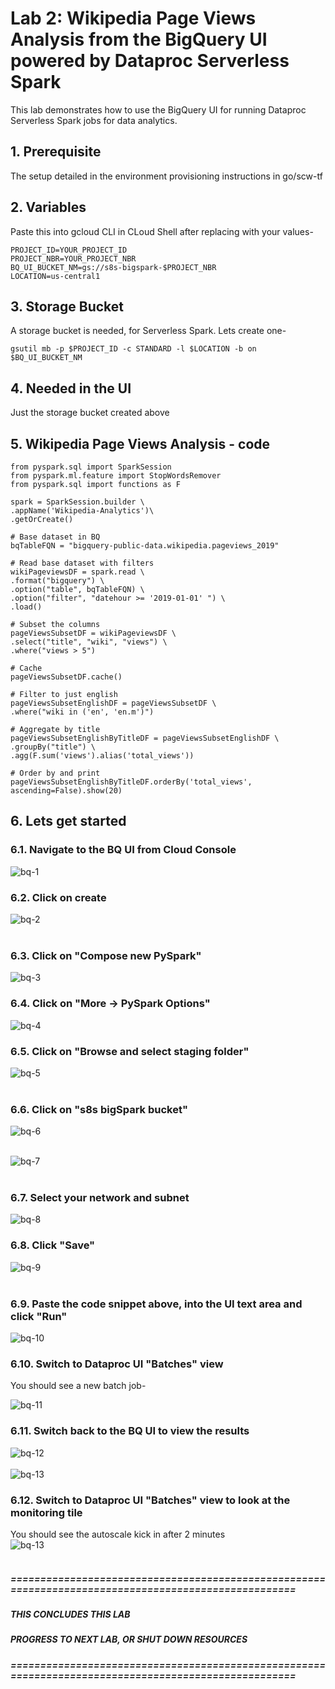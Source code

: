 # Lab 2: Wikipedia Page Views Analysis from the BigQuery UI powered by Dataproc Serverless Spark

This lab demonstrates how to use the BigQuery UI for running Dataproc Serverless Spark jobs for data analytics.

## 1. Prerequisite
The setup detailed in the environment provisioning instructions in go/scw-tf

## 2. Variables

Paste this into gcloud CLI in CLoud Shell after replacing with your values-
```
PROJECT_ID=YOUR_PROJECT_ID
PROJECT_NBR=YOUR_PROJECT_NBR
BQ_UI_BUCKET_NM=gs://s8s-bigspark-$PROJECT_NBR
LOCATION=us-central1
```

## 3. Storage Bucket

A storage bucket is needed, for Serverless Spark. Lets create one-
```
gsutil mb -p $PROJECT_ID -c STANDARD -l $LOCATION -b on $BQ_UI_BUCKET_NM
```

## 4. Needed in the UI

Just the storage bucket created above

## 5. Wikipedia Page Views Analysis - code

```
from pyspark.sql import SparkSession
from pyspark.ml.feature import StopWordsRemover
from pyspark.sql import functions as F

spark = SparkSession.builder \
.appName('Wikipedia-Analytics')\
.getOrCreate()

# Base dataset in BQ
bqTableFQN = "bigquery-public-data.wikipedia.pageviews_2019"

# Read base dataset with filters
wikiPageviewsDF = spark.read \
.format("bigquery") \
.option("table", bqTableFQN) \
.option("filter", "datehour >= '2019-01-01' ") \
.load()

# Subset the columns
pageViewsSubsetDF = wikiPageviewsDF \
.select("title", "wiki", "views") \
.where("views > 5")

# Cache
pageViewsSubsetDF.cache()

# Filter to just english
pageViewsSubsetEnglishDF = pageViewsSubsetDF \
.where("wiki in ('en', 'en.m')")

# Aggregate by title
pageViewsSubsetEnglishByTitleDF = pageViewsSubsetEnglishDF \
.groupBy("title") \
.agg(F.sum('views').alias('total_views'))

# Order by and print
pageViewsSubsetEnglishByTitleDF.orderBy('total_views', ascending=False).show(20) 
```

## 6. Lets get started

### 6.1. Navigate to the BQ UI from Cloud Console

![bq-1](../images/00-bq-01.png) 
<br>

### 6.2. Click on create

![bq-2](../images/00-bq-02.png)  
<br>

### 6.3. Click on "Compose new PySpark"

![bq-3](../images/00-bq-03.png) 
<br>

### 6.4. Click on "More -> PySpark Options"

![bq-4](../images/00-bq-04.png) 
<br>

### 6.5. Click on "Browse and select staging folder"

![bq-5](../images/00-bq-05.png)  
<br>

### 6.6. Click on "s8s bigSpark bucket"

![bq-6](../images/00-bq-06.png)  
<br>

![bq-7](../images/00-bq-07.png)  
<br>

### 6.7. Select your network and subnet

![bq-8](../images/00-bq-08.png)
<br>

### 6.8. Click "Save"
![bq-9](../images/00-bq-09.png)  
<br>

### 6.9. Paste the code snippet above, into the UI text area and click "Run"
![bq-10](../images/00-bq-10.png)
<br>

### 6.10. Switch to Dataproc UI "Batches" view

You should see a new batch job-

![bq-11](../images/00-bq-11.png) 
<br>

### 6.11. Switch back to the BQ UI to view the results

![bq-12](../images/00-bq-12.png)
<br>
<br>
![bq-13](../images/00-bq-13.png)  

### 6.12. Switch to Dataproc UI "Batches" view to look at the monitoring tile
You should see the autoscale kick in after 2 minutes
<br>
![bq-13](../images/00-bq-14.png)  
<br>


##### =====================================================================================================
##### THIS CONCLUDES THIS LAB 
##### PROGRESS TO NEXT LAB, OR SHUT DOWN RESOURCES
##### =====================================================================================================

